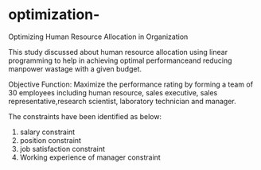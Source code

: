 # optimization-
Optimizing Human Resource Allocation in Organization 

This study discussed about human resource allocation using linear programming to help in achieving optimal performanceand reducing manpower wastage
with a given budget.

Objective Function:
Maximize the performance rating by forming a team of 30 employees including human resource, sales executive, sales representative,research scientist, laboratory technician and manager.

The constraints have been identified as below:
1. salary constraint
2. position constraint
3. job satisfaction constraint
4. Working experience of manager constraint
